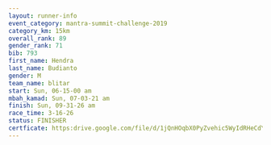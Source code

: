 ```yaml
---
layout: runner-info 
event_category: mantra-summit-challenge-2019 
category_km: 15km 
overall_rank: 89
gender_rank: 71
bib: 793
first_name: Hendra
last_name: Budianto
gender: M
team_name: blitar
start: Sun, 06-15-00 am
mbah_kamad: Sun, 07-03-21 am
finish: Sun, 09-31-26 am
race_time: 3-16-26
status: FINISHER
certficate: https:drive.google.com/file/d/1jQnHOqbX0PyZvehic5WyIdRHeCdYfXgM/view?usp=sharing
---
```


